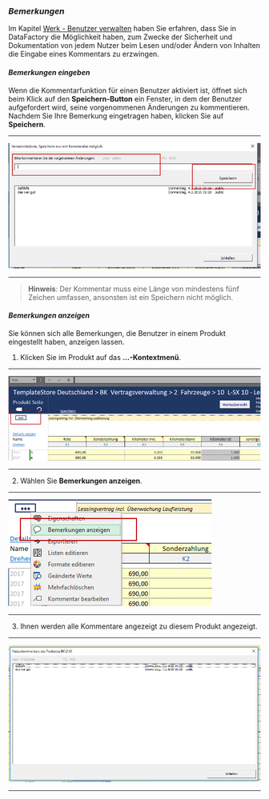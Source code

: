 ### *Bemerkungen*

Im Kapitel [Werk - Benutzer verwalten](../werk/benutzer-verwalten.md) haben Sie erfahren, dass Sie in DataFactory die Möglichkeit haben, zum Zwecke der Sicherheit und Dokumentation von jedem Nutzer beim Lesen und/oder Ändern von Inhalten die Eingabe eines Kommentars zu erzwingen.

#### *Bemerkungen eingeben*
Wenn die Kommentarfunktion für einen Benutzer aktiviert ist, öffnet sich beim Klick auf den **Speichern-Button** ein Fenster, in dem der Benutzer aufgefordert wird, seine vorgenommenen Änderungen zu kommentieren. Nachdem Sie Ihre Bemerkung eingetragen haben, klicken Sie auf **Speichern**.

---
![](/assets/p46.png)

---

> **Hinweis**: Der Kommentar muss eine Länge von mindestens fünf Zeichen umfassen, ansonsten ist ein Speichern nicht möglich.

#### *Bemerkungen anzeigen*
Sie können sich alle Bemerkungen, die Benutzer in einem Produkt eingestellt haben, anzeigen lassen.

1) Klicken Sie im Produkt auf das **...-Kontextmenü**.

---
![](/assets/p47.png)

---

2) Wählen Sie **Bemerkungen anzeigen**.

---
![](/assets/p48.png)

---

3) Ihnen werden alle Kommentare angezeigt zu diesem Produkt angezeigt.

---
![](/assets/p49.png)

---

 
